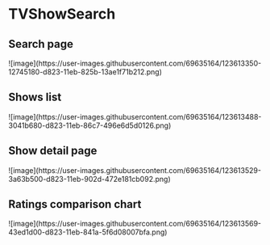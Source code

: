 # TVShowSearch

<h2>Search page</h2>
![image](https://user-images.githubusercontent.com/69635164/123613350-12745180-d823-11eb-825b-13ae1f71b212.png)
<h2>Shows list</h2>
![image](https://user-images.githubusercontent.com/69635164/123613488-3041b680-d823-11eb-86c7-496e6d5d0126.png)
<h2>Show detail page</h2>
![image](https://user-images.githubusercontent.com/69635164/123613529-3a63b500-d823-11eb-902d-472e181cb092.png)
<h2>Ratings comparison chart</h2>
![image](https://user-images.githubusercontent.com/69635164/123613569-43ed1d00-d823-11eb-841a-5f6d08007bfa.png)
